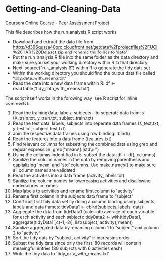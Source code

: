 Getting-and-Cleaning-Data
=========================

Coursera Online Course - Peer Assessment Project

This file describes how the run_analysis.R script works:

* Download and extract the data file from https://d396qusza40orc.cloudfront.net/getdata%2Fprojectfiles%2FUCI%20HAR%20Dataset.zip and rename the folder to 'data'
* Put the run_analysis.R file into the same folder as the data directory and make sure you set your working directory within R to that directory
* Next, source("run_analysis.R") within R to generate the tidy data set
* Within the working directory you should find the output data file called 'tidy_data_with_means.txt'
* Read the data into a new data frame within R:
	df <- read.table('tidy_data_with_means.txt')

The script itself works in the following way (see R script for inline comments):

1. Read the training data, labels, subjects into seperate data frames (X_train.txt, y_train.txt, subject_train.txt)
2. Read the test data, labels, subjects into seperate data frames (X_text.txt, y_test.txt, subject_test.txt)
3. Join the respective data frames using row binding: rbind()
4. Read the features into a data frame (features.txt)
5. Find relevant columns for subsetting the combined data using grep and regular expression: grep("mean\\\\(.|std\\\\(.")
6. Using the columns indentified in 5. subset the data: df <- df[, columns]
7. Sanitize the column names in the data by removing parenthesis and capitalizing 'mean' and 'std' columns. Use make.names() to make sure all column names are validated
8. Read the activities into a data frame (activity_labels.txt)
9. Sanitize the column names by lowercasing activities and disallowing underscores in names.
10. Map labels to activities and rename first column to "activity"
11. Rename first column in the subjects data frame to "subject"
12. Construct first tidy data set by doing a column binding using: subjects, labels and data frames: tidyData1 <- cbind(subjects, labels, data)
13. Aggregate the data from tidyData1 (calculate average of each variable for each activity and each subject):
tidyData2 <- with(tidyData1, aggregate(tidyData1[,c(-1,-2)], list(subject, activity), mean))
14. Sanitize aggregated data by renaming column 1 to "subject" and column 2 to "activity"
15. Sort the tidy data by "subject, activity" in increasing order
16. Subset the tidy data since only the first 180 records will contain meaningful entries (30 subjects with 6 activities each)
17. Write the tidy data to 'tidy_data_with_means.txt'
